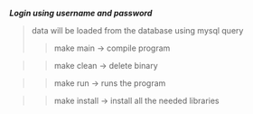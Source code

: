 ***Login using username and password***
>data will be loaded from the database using mysql query
>>make main -> compile program

>>make clean -> delete binary

>>make run -> runs the program

>>make install -> install all the needed libraries
